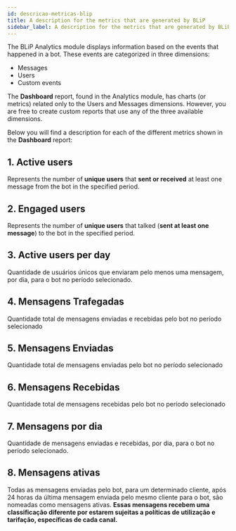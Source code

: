 ```yaml
---
id: descricao-metricas-blip
title: A description for the metrics that are generated by BLiP
sidebar_label: A description for the metrics that are generated by BLiP
---
```


The BLiP Analytics module displays information based on the events that happened in a bot. These events are categorized in three dimensions:

* Messages
* Users
* Custom events

The **Dashboard** report, found in the Analytics module, has charts (or metrics) related only to the Users and Messages dimensions. However, you are free to create custom reports that use any of the three available dimensions.

Below you will find a description for each of the different metrics shown in the **Dashboard** report:

## 1. Active users

Represents the number of **unique users** that **sent or received** at least one message from the bot in the specified period.

## 2. Engaged users

Represents the number of **unique users** that talked (**sent at least one message**) to the bot in the specified period.

## 3. Active users per day

Quantidade de usuários únicos que enviaram pelo menos uma mensagem, por dia, para o bot no período selecionado.

## 4. Mensagens Trafegadas

Quantidade total de mensagens enviadas e recebidas pelo bot no período selecionado

## 5. Mensagens Enviadas

Quantidade total de mensagens enviadas pelo bot no período selecionado

## 6. Mensagens Recebidas

Quantidade total de mensagens recebidas pelo bot no período selecionado

## 7. Mensagens por dia

Quantidade de mensagens enviadas e recebidas, por dia, para o bot no período selecionado.

## 8. Mensagens ativas

Todas as mensagens enviadas pelo bot, para um determinado cliente, após 24 horas da última mensagem enviada pelo mesmo cliente para o bot, são nomeadas como mensagens ativas. **Essas mensagens recebem uma classificação diferente por estarem sujeitas a políticas de utilização e tarifação, específicas de cada canal.**
